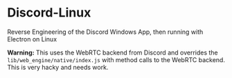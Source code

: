 # Discord-Linux

Reverse Engineering of the Discord Windows App, then running with Electron on Linux

**Warning:** This uses the WebRTC backend from Discord and overrides the `lib/web_engine/native/index.js` with method calls to the WebRTC backend. This is very hacky and needs work.

